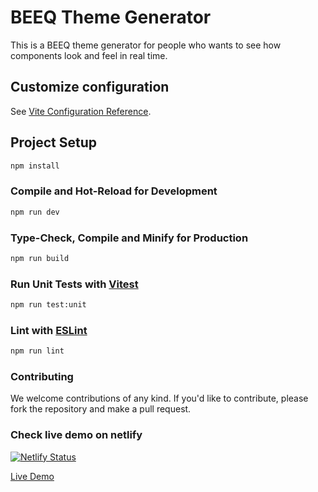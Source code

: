# BEEQ Theme Generator

This is a BEEQ theme generator for people who wants to see how components look and feel in real time.

## Customize configuration

See [Vite Configuration Reference](https://vitejs.dev/config/).

## Project Setup

```sh
npm install
```

### Compile and Hot-Reload for Development

```sh
npm run dev
```

### Type-Check, Compile and Minify for Production

```sh
npm run build
```

### Run Unit Tests with [Vitest](https://vitest.dev/)

```sh
npm run test:unit
```

### Lint with [ESLint](https://eslint.org/)

```sh
npm run lint
```

### Contributing

We welcome contributions of any kind. If you'd like to contribute, please fork the repository and make a pull request.

### Check live demo on netlify

[![Netlify Status](https://api.netlify.com/api/v1/badges/845034d9-440c-4700-abcc-e137ee0af725/deploy-status?branch=master)](https://app.netlify.com/sites/beeq-theme-generator/deploys)

[Live Demo](https://beeq-theme-generator.netlify.app/)
